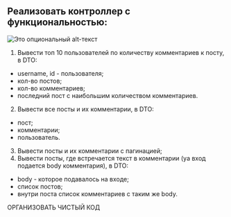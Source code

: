 ## Реализовать контроллер с функциональностью:

![Это опциональный alt-текст](https://cdn-user36618.skyeng.ru/skyconvert/unsafe/fit-in/684x/https://cdn-user12724.skyeng.ru/image/87dc45641fb92da2c4d6fb1e9d676ff3.jpg)

1. Вывести топ 10 пользователей по количеству комментариев к посту, в DTO:
  - username, id - пользователя;
  - кол-во постов;
  - кол-во комментариев;
  - последний пост с наибольшим количеством комментариев.
2. Вывести все посты и их комментарии, в DTO:
  - пост;
  - комментарии;
  - пользователь.
3. Вывести посты и их комментарии с пагинацией;
4. Вывести посты, где встречается текст в комментарии (yа вход подается body комментария), в DTO:
  - body - которое подавалось на входе;
  - список постов;
  - внутри поста список комментариев с таким же body.
  
ОРГАНИЗОВАТЬ ЧИСТЫЙ КОД
